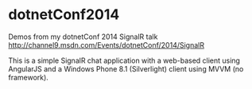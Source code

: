 dotnetConf2014
==============

Demos from my dotnetConf 2014 SignalR talk http://channel9.msdn.com/Events/dotnetConf/2014/SignalR

This is a simple SignalR chat application with a web-based client using AngularJS and a Windows Phone 8.1 (Silverlight) client using MVVM (no framework).

